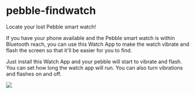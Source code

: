 pebble-findwatch
================

Locate your lost Pebble smart watch!

If you have your phone available and the Pebble smart watch is within
Bluetooth reach, you can use this Watch App to make the watch vibrate
and flash the screen so that it'll be easier for you to find.

Just install this Watch App and your pebble will start to vibrate and
flash. You can set how long the watch app will run. You can also turn
vibrations and flashes on and off.

<a href="http://pblweb.com/appstore/52ed0fe86ccd08de6200004d" title="Find Watch on the Pebble appstore">
  <img src="http://pblweb.com/badge/52ed0fe86ccd08de6200004d/black/large/" />
</a>
